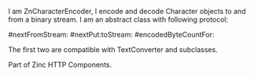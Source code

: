 I am ZnCharacterEncoder, I encode and decode Character objects to and from a binary stream.
I am an abstract class with following protocol:

#nextFromStream:
#nextPut:toStream:
#encodedByteCountFor:

The first two are compatible with TextConverter and subclasses.

Part of Zinc HTTP Components.
